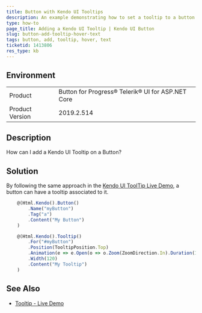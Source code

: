 ```yaml
---
title: Button with Kendo UI Tooltips
description: An example demonstrating how to set a tooltip to a button
type: how-to
page_title: Adding a Kendo UI Tooltip | Kendo UI Button
slug: button-add-tooltip-hover-text
tags: button, add, tooltip, hover, text
ticketid: 1413806
res_type: kb
---
```


## Environment
<table>
 <tr>
  <td>Product</td>
  <td>Button for Progress® Telerik® UI for ASP.NET Core</td>
 </tr>

  <td>Product Version</td>
  <td>2019.2.514</td>
 </tr>
</table>

## Description

How can I add a Kendo UI Tooltip on a Button?

## Solution

By following the same approach in the [Kendo UI ToolTip Live Demo](https://demos.telerik.com/aspnet-core/tooltip/index), a button can have a tooltip associated to it.  

```javascript
    @(Html.Kendo().Button()
        .Name("myButton")
        .Tag("a")
        .Content("My Button")
    )

    @(Html.Kendo().Tooltip()
        .For("#myButton")
        .Position(TooltipPosition.Top)
        .Animation(e => e.Open(o => o.Zoom(ZoomDirection.In).Duration(150)))
        .Width(120)
        .Content("My Tooltip")
    )
```

## See Also

* [Tooltip - Live Demo](https://demos.telerik.com/aspnet-core/tooltip/index)
